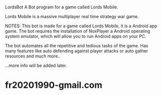 LordsBot
A Bot program for a game called Lords Mobile.

Lords Mobile is a massive multiplayer real time strategy war game.

NOTES:
This bot is made for a game called Lords Mobile, it is a Android app game.
The bot requires the installation of NoxPlayer a Android operating system emulator, 
which will allow you to run Android apps on your PC.

The bot automates all the repetitive and tedious tasks of the game.
Has many features like auto defending against player attacks or auto gather resources and much more..


...more info will be added later.
# fr20201990-gmail.com
